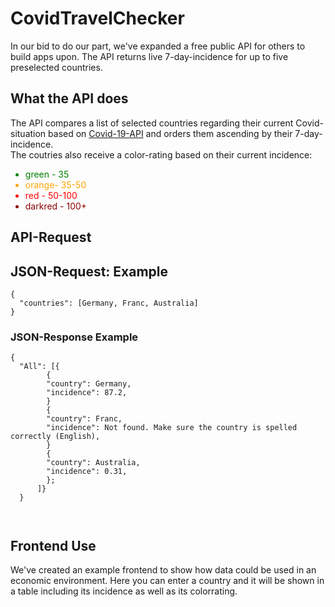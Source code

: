 # CovidTravelChecker




<p>In our bid to do our part, we've expanded a free public API for others to build apps upon. The API returns live 7-day-incidence for up to five preselected countries.</p>


<h2>What the API does
</h2>

<p> The API compares a list of selected countries regarding their current Covid-situation based on
<a href="https://github.com/M-Media-Group/Covid-19-API">Covid-19-API</a> and orders them ascending by their 7-day-incidence.</br>
The coutries also receive a color-rating based on their current incidence:
<ul>
<li style= "color: green;">green - 35</li>
<li style= "color: orange;">orange- 35-50</li>
<li style= "color: red;">red - 50-100</li>
<li style= "color: darkred;">darkred - 100+</li>
</ul>
</p>

<h2>API-Request

<h2>JSON-Request: Example</h2>
<pre><code class = "lang-JSON">{
  <span class="hljs-attr">"countries"</span>: <span class="hljs-text">[Germany, Franc, Australia] </span>
}
</code></pre>


<h3>JSON-Response Example</h3>

<pre><code class="lang-JSON">{
  <span class="hljs-attr">"All"</span>: [{
        {
        <span class="hljs-attr">"country"</span>: <span class="hljs-text">Germany</span>,
        <span class="hljs-attr">"incidence"</span>: <span class="hljs-text">87.2</span>,
        }
        {
        <span class="hljs-attr">"country"</span>: <span class="hljs-text">Franc</span>,
        <span class="hljs-attr">"incidence"</span>: <span class="hljs-text">Not found. Make sure the country is spelled correctly (English)</span>,
        }
        {
        <span class="hljs-attr">"country"</span>: <span class="hljs-text">Australia</span>,
        <span class="hljs-attr">"incidence"</span>: <span class="hljs-text">0.31</span>,
        };
      ]}
  }

  </code></pre>



<h2>Frontend Use</h2>
<p>We've created an example frontend to show how data could be used in an economic environment. Here you can enter a country and it will be shown in a table including its incidence as well as its colorrating.</p>
